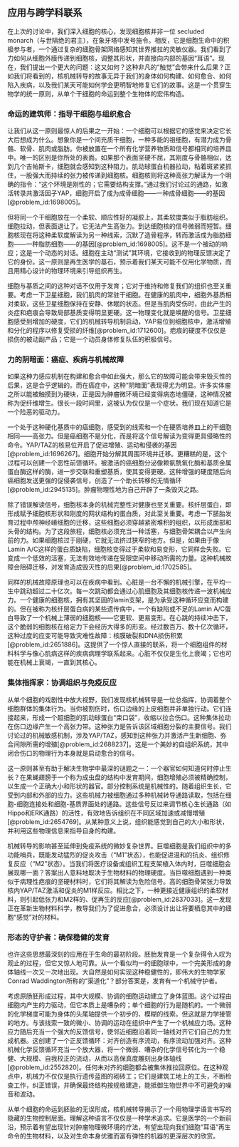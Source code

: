 ## 应用与跨学科联系

在上次的讨论中，我们深入细胞的核心，发现细胞核并非一位 secluded monarch（与世隔绝的君主），在象牙塔中发号施令。相反，它是细胞生命中的积极参与者，一个通过复杂的细胞骨架网络感知其世界推拉的灵敏仪器。我们看到了力如何从细胞外膜传递到细胞核，调整其形状，并直接向内部的基因“耳语”。现在，我们提出一个更大的问题：这又如何？这种非凡的“触觉”会带来什么后果？正如我们将看到的，核机械转导的故事无异于我们的身体如何构建、如何愈合、如何陷入疾病，以及我们某天可能如何学会更明智地修复它们的故事。这是一个贯穿生物学的统一原则，从单个干细胞的命运到整个生物体的宏伟构造。

### 命运的建筑师：指导干细胞与组织愈合

让我们从这一原则最惊人的后果之一开始：一个细胞可以根据它的感觉来决定它长大后想成为什么。想象你是一个间充质干细胞，一种多能的祖细胞，有潜力成为骨骼、软骨、肌肉或脂肪。你被放置在一个所有化学营养物质和信号都相同的培养皿中。唯一的区别是你所处的表面。如果那个表面坚硬不屈，其刚度与骨骼相似，达到几个吉帕斯卡，细胞就会感知到这种阻力。肌动球蛋白机器拉动，粘着斑紧紧抓住，一股强大而持续的张力被传递到细胞核。细胞核则将这种高张力解读为一个明确的指令：“这个环境是刚性的；它需要结构支撑。”通过我们讨论过的通路，如激活转录共激活因子YAP，细胞开启了成为成骨细胞——一种成骨细胞——的基因[@problem_id:1698005]。

但将同一个干细胞放在一个柔软、顺应性好的凝胶上，其柔软度类似于脂肪组织。细胞拉动，但表面退让了。它无法产生高张力。到达细胞核的信号微弱而短暂。细胞核现在将这种柔软度解读为另一种线索，沉默了造骨程序，转而激活成为脂肪细胞——一种脂肪细胞——的基因[@problem_id:1698005]。这不是一个被动的响应；这是一个动态的对话。细胞在主动“测试”其环境，它接收到的物理反馈决定了它的身份。这一原则是再生医学的基石，预示着我们某天可能不仅用化学物质，而且用精心设计的物理环境来引导组织再生。

细胞与基质之间的这种对话不仅用于发育；它对于维持和修复我们的组织也至关重要。考虑一下卫星细胞，我们肌肉的常驻干细胞。在健康的肌肉中，细胞外基质相对柔软，这些卫星细胞保持在安静、休眠的状态。但是当肌肉受伤时，由此产生的炎症和疤痕会导致局部基质变得明显更硬。这一物理变化就是唤醒的信号。卫星细胞感受到增加的硬度，它们的机械转导机制启动，YAP易位到细胞核中，激活增殖和分化的程序以修复受损的纤维[@problem_id:1712600]。疤痕的硬度不仅仅是损伤的被动副产品；它是一个动员身体修复队伍的积极信号。

### 力的阴暗面：癌症、疾病与机械故障

如果这种力感应机制在构建和愈合中如此强大，那么它的故障可能会带来毁灭性的后果，这是合乎逻辑的。而在癌症中，这种“阴暗面”表现得尤为明显。许多实体瘤之所以能被触摸到为硬块，正是因为肿瘤微环境已经变得病态地僵硬，这种情况被称为促纤维增生。很长一段时间里，这被认为仅仅是一个症状。我们现在知道它是一个险恶的驱动力。

一个处于这种硬化基质中的癌细胞，感受到的线索和一个在硬质培养皿上的干细胞相同——高张力。但是癌细胞不是分化，而是将这个信号解读为变得更具侵略性的命令。YAP/TAZ的核易位开启了促进增殖、运动和侵袭的基因[@problem_id:1696267]。细胞开始分解其周围环境并迁移。更糟糕的是，这个过程可以创建一个恶性前馈循环。被激活的癌细胞分泌像赖氨酰氧化酶和基质金属蛋白酶这样的酶，进一步交联和重塑基质，使其变得更硬。这种增强的硬度随后向癌细胞发送更强的促侵袭信号，创造了一个助长转移的无情循环[@problem_id:2945135]。肿瘤物理性地为自己开辟了一条毁灭之路。

除了错误解读信号，细胞核本身的机械完整性对健康也至关重要。核纤层蛋白，即形成赋予细胞核形状和刚度的网状结构的蛋白质，对此至关重要。考虑一下胚胎发育过程中颅神经嵴细胞的迁移，这些细胞必须穿越紧密堆积的组织，以形成面部和头骨的结构。为了这段旅程，细胞核必须充当一种活塞，与细胞骨架耦合以产生向前的力。如果细胞核过于刚硬，它就无法挤过狭窄的地方。但是，如果由于像Lamin A/C这样的蛋白质缺陷，细胞核变得过于柔软和易变形，它同样会失败。它变成一个低效的活塞，无法有效地传递在受限空间中移动所需的力量。这种机械故障会阻碍迁移，对发育造成毁灭性的后果[@problem_id:1702585]。

同样的机械故障原理也可以在疾病中看到。心脏是一台不懈的机械引擎，在平均一生中跳动超过二十亿次。每一次跳动都会通过心肌细胞及其细胞核传递一波机械应力。一个健康的细胞核，拥有其坚固的lamin支架，是为承受这种循环应变而构建的。但在被称为核纤层蛋白病的某些遗传病中，一个有缺陷或不足的Lamin A/C蛋白导致了一个机械上薄弱的细胞核——它更软、更易变形。在心跳的持续冲击下，这个脆弱的细胞核在给定力下会经历大得多的形变。经过数百万、数十亿次循环，这种过度的应变可能导致灾难性故障：核膜破裂和DNA损伤积累[@problem_id:2651886]。这提供了一个惊人直接的联系，将一个细胞组件的材料科学与像心肌病这样的疾病病理学联系起来。心脏不仅仅是生化上衰竭；它也可能在机械上衰竭，一直到其核心。

### 集体指挥家：协调组织与免疫反应

从单个细胞的戏剧性中放大视野，我们发现核机械转导是一位总指挥，协调着整个细胞群体的集体行为。当你被割伤时，伤口边缘的上皮细胞并非单独行动。它们连接起来，形成一个超细胞的肌动球蛋白“束口袋”，收缩以拉合伤口。这种集体拉动在伤口边缘产生一个高张力带。这种张力是告诉该区域细胞分裂的主要信号。我们讨论过的机械敏感机制，涉及YAP/TAZ，感知到这种张力并激活产生新细胞、弥合间隙所需的增殖[@problem_id:2688237]。这是一个美妙的自组织系统，其中闭合伤口的物理行为本身就是启动愈合的信号。

这一原则甚至有助于解决生物学中最深的谜题之一：一个器官如何知道何时停止生长？在果蝇翅膀于一个称为成虫盘的结构中发育期间，细胞增殖必须被精确控制，以生成一个正确大小和形状的器官。部分控制系统是机械性的。随着组织生长，它受到内部和外部的应力。这些机械力被细胞通过多种机械转导通路读取，包括在细胞-细胞连接处和细胞-基质界面处的通路。这些信号反过来调节核心生长通路（如Hippo和ERK通路）的活性，有效地告诉组织在不同区域加速或减慢增殖[@problem_id:2654769]。从某种意义上说，组织能感觉到自己的大小和形状，并利用这些物理信息来指导自身的构建。

机械转导的影响甚至延伸到免疫系统的微妙复杂世界。巨噬细胞是我们组织中的多功能哨兵，既能发动猛烈的促炎攻击（“M1”状态），也能促进温和的抗炎、组织修复反应（“M2”状态）。当我们将医疗设备或组织工程支架植入体内时，巨噬细胞会展现哪一面？答案出人意料地取决于生物材料的物理硬度。当巨噬细胞遇到一种类似于病理性疤痕的坚硬材料时，它们将其解读为危险信号。高的细胞骨架张力导致核内YAP/TAZ激活和促炎的M1样反应。相比之下，一种更接近健康组织的柔软材料，则引起低张力和M2样的、促再生的反应[@problem_id:2837033]。这一发现正在革新生物材料科学，教导我们为了促进愈合，必须设计出让将要栖息其中的细胞“感觉”对的材料。

### 形态的守护者：确保稳健的发育

也许这些思想最深刻的应用在于生命的最初阶段。胚胎发育是一个复杂得令人叹为观止的过程，但它又惊人地可靠。从一个看似均一的细胞球中，一个完美形成的身体轴线一次又一次地出现。大自然是如何实现这种稳健性的，即伟大的生物学家Conrad Waddington所称的“渠道化”？部分答案是，发育有一个机械守护者。

考虑原肠胚形成过程，其中大规模、协调的细胞运动建立了身体蓝图。这个过程由细胞内产生的力驱动，但它本质上是嘈杂的；单个细胞的行为是随机的。一个微弱的化学梯度可能为身体的头尾轴提供一个初步的、模糊的线索。但这就是力学接管的地方。与该线索一致的微小、协调的运动在组织中产生了一个机械应力场。这种应力随后充当一个强大的反馈信号，使邻近细胞沿着同一轴线对齐它们自己的力生成机器。这创建了一个正反馈循环：对齐创造有序流动，有序流动加强对齐。这种机械化学反馈循环充当一个放大器，将一个微弱、嘈杂的化学信号转化为一个稳健、大规模、自我校正的流动，从而以高保真度雕刻出身体轴线[@problem_id:2552820]。任何未对齐的细胞都会被集体推拉回原位。在这种观点中，机械力不仅仅是执行遗传蓝图的砌砖工；它们是建筑工地上的工头，不断检查工作，纠正错误，并确保最终结构按规格建造，能抵御生物世界中不可避免的噪音和波动。

从单个细胞的命运到胚胎的无误形成，核机械转导揭示了一个用物理学语言书写的隐藏的生物控制层面。理解这种语言不仅仅是一种学术追求。它是医学的一个新前沿，预示着有望出现针对肿瘤物理微环境的疗法，有望出现向我们细胞“耳语”再生命令的生物材料，以及对生命本身优雅而富有弹性的机器的更深层次的欣赏。